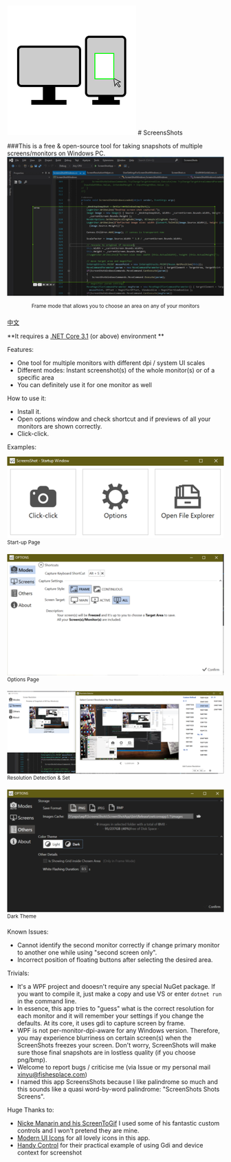 ![SSIcon](./MainPageImages/SSIcon_1.png) # ScreensShots

###This is a free & open-source tool for taking snapshots of multiple screens/monitors on Windows PC. 
![ScreenShotUIDemo](./MainPageImages/ScreenShotUIDemo.png)
<p align="center"> <sup>Frame mode that allows you to choose an area on any of your monitors</sup></p>

[中文](README_CN.md)

**It requires a [.NET Core 3.1](https://dotnet.microsoft.com/download/dotnet-core/3.1) (or above) environment  **

Features:
 - One tool for multiple monitors with different dpi / system UI scales
 - Different modes: Instant screenshot(s) of the whole monitor(s) or of a specific area
 - You can definitely use it for one monitor as well

How to use it:
 - Install it.
 - Open options window and check shortcut and if previews of all your monitors are shown correctly.
 - Click-click.

Examples:

![StartUpPage](./MainPageImages/StartUpPage.png)
<sup> Start-up Page </sup>

![OptionMain](./MainPageImages/OptionMain.png)
<sup> Options Page </sup>

![OptionTwo](./MainPageImages/OptionTwo.png)
<sup> Resolution Detection & Set </sup>

![OptionDarkTheme](./MainPageImages/OptionDarkTheme.png)
<sup> Dark Theme </sup>

Known Issues:
 - Cannot identify the second monitor correctly if change primary monitor to another one while using "second screen only".
 - Incorrect position of floating buttons after selecting the desired area.

Trivials:
 - It's a WPF project and dooesn't require any special NuGet package. If you want to compile it, just make a copy and use VS or enter `dotnet run` in the command line.
 - In essence, this app tries to "guess" what is the correct resolution for each monitor and it will remember your settings if you change the defaults. At its core, it uses gdi to capture screen by frame.
 - WPF is not per-monitor-dpi-aware for any Windows version. Therefore, you may experience blurriness on certain screen(s) when the ScreenShots freezes your screen. Don't worry, ScreenShots will make sure those final snapshots are in lostless quality (if you choose png/bmp).
 - Welcome to report bugs / criticise me (via Issue or my personal mail xinyu@fishesplace.com)
 - I named this app ScreensShots because I like palindrome so much and this sounds like a quasi word-by-word palindrome: "ScreenShots Shots Screens".
 
Huge Thanks to:
 - [Nicke Manarin and his ScreenToGif](https://github.com/NickeManarin/ScreenToGif) I used some of his fantastic custom controls and I won't pretend they are mine.
 - [Modern UI Icons](http://modernuiicons.com/) for all lovely icons in this app.
 - [Handy Control](https://github.com/HandyOrg/HandyControl) for their practical example of using Gdi and device context for screenshot
 